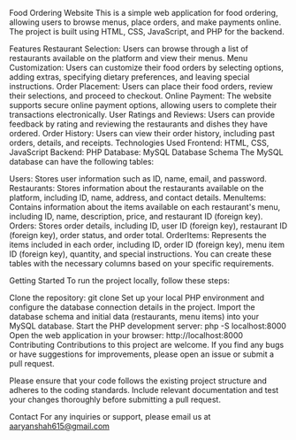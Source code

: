 Food Ordering Website
This is a simple web application for food ordering, allowing users to browse menus, place orders, and make payments online. The project is built using HTML, CSS, JavaScript, and PHP for the backend.

Features
Restaurant Selection: Users can browse through a list of restaurants available on the platform and view their menus.
Menu Customization: Users can customize their food orders by selecting options, adding extras, specifying dietary preferences, and leaving special instructions.
Order Placement: Users can place their food orders, review their selections, and proceed to checkout.
Online Payment: The website supports secure online payment options, allowing users to complete their transactions electronically.
User Ratings and Reviews: Users can provide feedback by rating and reviewing the restaurants and dishes they have ordered.
Order History: Users can view their order history, including past orders, details, and receipts.
Technologies Used
Frontend: HTML, CSS, JavaScript
Backend: PHP
Database: MySQL
Database Schema
The MySQL database can have the following tables:

Users: Stores user information such as ID, name, email, and password.
Restaurants: Stores information about the restaurants available on the platform, including ID, name, address, and contact details.
MenuItems: Contains information about the items available on each restaurant's menu, including ID, name, description, price, and restaurant ID (foreign key).
Orders: Stores order details, including ID, user ID (foreign key), restaurant ID (foreign key), order status, and order total.
OrderItems: Represents the items included in each order, including ID, order ID (foreign key), menu item ID (foreign key), quantity, and special instructions.
You can create these tables with the necessary columns based on your specific requirements.

Getting Started
To run the project locally, follow these steps:

Clone the repository: git clone <repository-url>
Set up your local PHP environment and configure the database connection details in the project.
Import the database schema and initial data (restaurants, menu items) into your MySQL database.
Start the PHP development server: php -S localhost:8000
Open the web application in your browser: http://localhost:8000
Contributing
Contributions to this project are welcome. If you find any bugs or have suggestions for improvements, please open an issue or submit a pull request.

Please ensure that your code follows the existing project structure and adheres to the coding standards. Include relevant documentation and test your changes thoroughly before submitting a pull request.


Contact
For any inquiries or support, please email us at aaryanshah615@gmail.com
